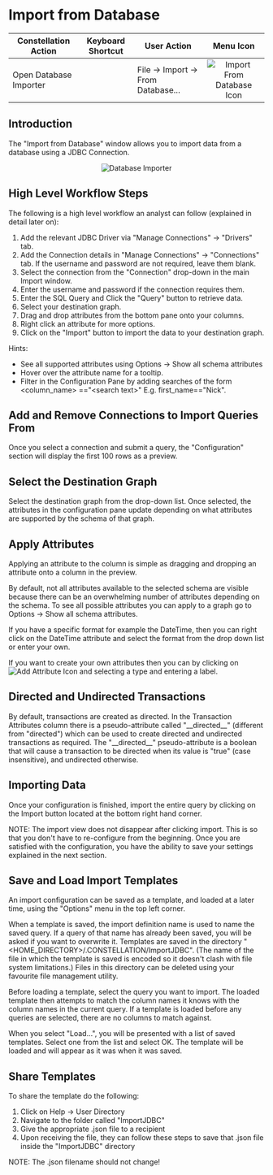 # Import from Database

<table class="table table-striped">
<thead>
<tr class="header">
<th>Constellation Action</th>
<th>Keyboard Shortcut</th>
<th>User Action</th>
<th style="text-align: center;">Menu Icon</th>
</tr>
</thead>
<tbody>
<tr class="odd">
<td>Open Database Importer</td>
<td></td>
<td>File -&gt; Import -&gt; From Database...</td>
<td style="text-align: center;"><img src="../constellation/CoreImportExportPlugins/src/au/gov/asd/tac/constellation/plugins/importexport/docs/resources/jdbc_import.png" alt="Import From Database Icon" /></td>
</tr>
</tbody>
</table>

## Introduction

The "Import from Database" window allows you to import data from a
database using a JDBC Connection.

<div style="text-align: center">

<img src="../constellation/CoreImportExportPlugins/src/au/gov/asd/tac/constellation/plugins/importexport/docs/resources/dragging_attributes_jdbc_import.png" alt="Database
Importer" />

</div>

## High Level Workflow Steps

The following is a high level workflow an analyst can follow (explained
in detail later on):

1.  Add the relevant JDBC Driver via "Manage Connections" -> "Drivers"
    tab.
2.  Add the Connection details in "Manage Connections" -> "Connections"
    tab. If the username and password are not required, leave them
    blank.
3.  Select the connection from the "Connection" drop-down in the main
    Import window.
4.  Enter the username and password if the connection requires them.
5.  Enter the SQL Query and Click the "Query" button to retrieve data.
6.  Select your destination graph.
7.  Drag and drop attributes from the bottom pane onto your columns.
8.  Right click an attribute for more options.
9.  Click on the "Import" button to import the data to your destination
    graph.

Hints:

-   See all supported attributes using Options -> Show all schema
    attributes
-   Hover over the attribute name for a tooltip.
-   Filter in the Configuration Pane by adding searches of the form
    \<column_name> =="\<search text>" E.g. first_name=="Nick".

## Add and Remove Connections to Import Queries From

Once you select a connection and submit a query, the "Configuration"
section will display the first 100 rows as a preview.

## Select the Destination Graph

Select the destination graph from the drop-down list. Once selected, the
attributes in the configuration pane update depending on what attributes
are supported by the schema of that graph.

## Apply Attributes

Applying an attribute to the column is simple as dragging and dropping
an attribute onto a column in the preview.

By default, not all attributes available to the selected schema are
visible because there can be an overwhelming number of attributes
depending on the schema. To see all possible attributes you can apply to
a graph go to Options -> Show all schema attributes.

If you have a specific format for example the DateTime, then you can
right click on the DateTime attribute and select the format from the
drop down list or enter your own.

If you want to create your own attributes then you can by clicking on
<img src="../constellation/CoreImportExportPlugins/src/au/gov/asd/tac/constellation/plugins/importexport/docs/resources/plus_black.png" alt="Add Attribute Icon"/> and selecting a type and
entering a label.

## Directed and Undirected Transactions

By default, transactions are created as directed. In the Transaction
Attributes column there is a pseudo-attribute called "\_\_directed\_\_"
(different from "directed") which can be used to create directed and
undirected transactions as required. The "\_\_directed\_\_"
pseudo-attribute is a boolean that will cause a transaction to be
directed when its value is "true" (case insensitive), and undirected
otherwise.

## Importing Data

Once your configuration is finished, import the entire query by clicking
on the Import button located at the bottom right hand corner.

NOTE: The import view does not disappear after clicking import. This is
so that you don't have to re-configure from the beginning. Once you are
satisfied with the configuration, you have the ability to save your
settings explained in the next section.

## Save and Load Import Templates

An import configuration can be saved as a template, and loaded at a
later time, using the "Options" menu in the top left corner.

When a template is saved, the import definition name is used to name the
saved query. If a query of that name has already been saved, you will be
asked if you want to overwrite it. Templates are saved in the directory
"\<HOME_DIRECTORY>/.CONSTELLATION/ImportJDBC". (The name of the file in
which the template is saved is encoded so it doesn't clash with file
system limitations.) Files in this directory can be deleted using your
favourite file management utility.

Before loading a template, select the query you want to import. The
loaded template then attempts to match the column names it knows with
the column names in the current query. If a template is loaded before
any queries are selected, there are no columns to match against.

When you select "Load...", you will be presented with a list of saved
templates. Select one from the list and select OK. The template will be
loaded and will appear as it was when it was saved.

## Share Templates

To share the template do the following:

1.  Click on Help -> User Directory
2.  Navigate to the folder called "ImportJDBC"
3.  Give the appropriate .json file to a recipient
4.  Upon receiving the file, they can follow these steps to save that
    .json file inside the "ImportJDBC" directory

NOTE: The .json filename should not change!
